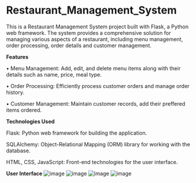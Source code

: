 # Restaurant_Management_System
This is a Restaurant Management System project built with Flask, a Python web framework. The system provides a comprehensive solution for managing various aspects of a restaurant, including menu management, order processing, order details and customer management.

**Features**

• Menu Management: Add, edit, and delete menu items along with their details such as name, price, meal type.

• Order Processing: Efficiently process customer orders and manage order history.

• Customer Management: Maintain customer records, add their preffered items ordered.

****Technologies Used****

Flask: Python web framework for building the application.

SQLAlchemy: Object-Relational Mapping (ORM) library for working with the database.

HTML, CSS, JavaScript: Front-end technologies for the user interface.

****User Interface****
![image](https://github.com/Sanjuktabanik2001/Restaurant_Management_System/assets/80545634/16b843ec-e0df-4fe7-b50f-80f729bbcef9)
![image](https://github.com/Sanjuktabanik2001/Restaurant_Management_System/assets/80545634/5729b6d0-b93e-49cb-ace6-c932a6d934a6)
![image](https://github.com/Sanjuktabanik2001/Restaurant_Management_System/assets/80545634/f6d61414-becb-49d7-bbc9-4a1ac293b76d)
![image](https://github.com/Sanjuktabanik2001/Restaurant_Management_System/assets/80545634/236aa761-b7fc-4de2-af52-5cb339864c7a)




